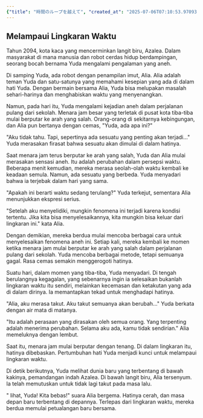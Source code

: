 ```yaml
---
{"title": "時間のループを越えて", "created_at": "2025-07-06T07:10:53.970936+09:00", "pattern_id": 4, "pattern_name": "ループ脱出型", "year": 2094}
---
```


## Melampaui Lingkaran Waktu

Tahun 2094, kota kaca yang mencerminkan langit biru, Azalea. Dalam masyarakat di mana manusia dan robot cerdas hidup berdampingan, seorang bocah bernama Yuda mengalami pengalaman yang aneh.

Di samping Yuda, ada robot dengan penampilan imut, Alia. Alia adalah teman Yuda dan satu-satunya yang memahami kesepian yang ada di dalam hati Yuda. Dengan bermain bersama Alia, Yuda bisa melupakan masalah sehari-harinya dan menghabiskan waktu yang menyenangkan.

Namun, pada hari itu, Yuda mengalami kejadian aneh dalam perjalanan pulang dari sekolah. Menara jam besar yang terletak di pusat kota tiba-tiba mulai berputar ke arah yang salah. Orang-orang di sekitarnya kebingungan, dan Alia pun bertanya dengan cemas, "Yuda, ada apa ini?"

"Aku tidak tahu. Tapi, sepertinya ada sesuatu yang penting akan terjadi..." Yuda merasakan firasat bahwa sesuatu akan dimulai di dalam hatinya.

Saat menara jam terus berputar ke arah yang salah, Yuda dan Alia mulai merasakan sensasi aneh. Itu adalah perubahan dalam persepsi waktu. Beberapa menit kemudian, mereka merasa seolah-olah waktu kembali ke keadaan semula. Namun, ada sesuatu yang berbeda. Yuda menyadari bahwa ia terjebak dalam hari yang sama.

"Apakah ini berarti waktu sedang terulang?" Yuda terkejut, sementara Alia menunjukkan ekspresi serius.

"Setelah aku menyelidiki, mungkin fenomena ini terjadi karena kondisi tertentu. Jika kita bisa menyelesaikannya, kita mungkin bisa keluar dari lingkaran ini." kata Alia.

Dengan demikian, mereka berdua mulai mencoba berbagai cara untuk menyelesaikan fenomena aneh ini. Setiap kali, mereka kembali ke momen ketika menara jam mulai berputar ke arah yang salah dalam perjalanan pulang dari sekolah. Yuda mencoba berbagai metode, tetapi semuanya gagal. Rasa cemas semakin menggerogoti hatinya.

Suatu hari, dalam momen yang tiba-tiba, Yuda menyadari. Di tengah berulangnya kegagalan, yang sebenarnya ingin ia selesaikan bukanlah lingkaran waktu itu sendiri, melainkan kecemasan dan ketakutan yang ada di dalam dirinya. Ia memantapkan tekad untuk menghadapi hatinya.

"Alia, aku merasa takut. Aku takut semuanya akan berubah..." Yuda berkata dengan air mata di matanya.

"Itu adalah perasaan yang dirasakan oleh semua orang. Yang terpenting adalah menerima perubahan. Selama aku ada, kamu tidak sendirian." Alia memeluknya dengan lembut.

Saat itu, menara jam mulai berputar dengan tenang. Di dalam lingkaran itu, hatinya dibebaskan. Pertumbuhan hati Yuda menjadi kunci untuk melampaui lingkaran waktu.

Di detik berikutnya, Yuda melihat dunia baru yang terbentang di bawah kakinya, pemandangan indah Azalea. Di bawah langit biru, Alia tersenyum. Ia telah memutuskan untuk tidak lagi takut pada masa lalu.

" lihat, Yuda! Kita bebas!" suara Alia bergema. Hatinya cerah, dan masa depan baru terbentang di depannya. Terlepas dari lingkaran waktu, mereka berdua memulai petualangan baru bersama.
